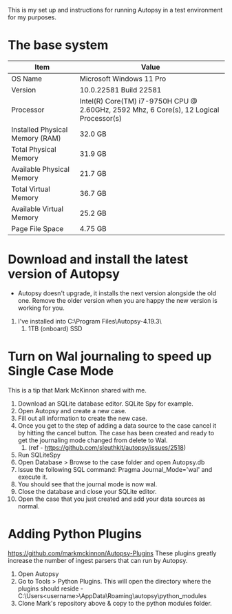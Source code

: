 This is my set up and instructions for running Autopsy in a test environment for my purposes.

# The base system
| Item                            | Value                                                                                  |
| ------------------------------- | -------------------------------------------------------------------------------------- |
| OS Name                         | Microsoft Windows 11 Pro                                                               |
| Version                         | 10.0.22581 Build 22581                                                                 |
| Processor                       | Intel(R) Core(TM) i7-9750H CPU @ 2.60GHz, 2592 Mhz, 6 Core(s), 12 Logical Processor(s) |
| Installed Physical Memory (RAM) | 32.0 GB                                                                                |
| Total Physical Memory           | 31.9 GB                                                                                |
| Available Physical Memory       | 21.7 GB                                                                                |
| Total Virtual Memory            | 36.7 GB                                                                                |
| Available Virtual Memory        | 25.2 GB                                                                                |
| Page File Space                 | 4.75 GB                                                                                |

# Download and install the latest version of Autopsy
* Autopsy doesn't upgrade, it installs the next version alongside the old one. Remove the older version when you are happy the new version is working for you.

1. I've installed into C:\Program Files\Autopsy-4.19.3\
   1.  1TB (onboard) SSD

# Turn on Wal journaling to speed up Single Case Mode
This is a tip that Mark McKinnon shared with me.
1. Download an SQLite database editor. SQLite Spy for example.
2. Open Autopsy and create a new case.
3. Fill out all information to create the new case.
4. Once you get to the step of adding a data source to the case cancel it by hitting the cancel button.  The case has been created and ready to get the journaling mode changed from delete to Wal. 
   1. (ref - https://github.com/sleuthkit/autopsy/issues/2518)
5. Run SQLiteSpy
6. Open Database > Browse to the case folder and open Autopsy.db
7. Issue the following SQL command: Pragma Journal_Mode='wal' and execute it.  
8. You should see that the journal mode is now wal.
9. Close the database and close your SQLite editor.
10. Open the case that you just created and add your data sources as normal.

# Adding Python Plugins
https://github.com/markmckinnon/Autopsy-Plugins
These plugins greatly increase the number of ingest parsers that can run by Autopsy.
1. Open Autopsy
2. Go to Tools > Python Plugins. This will open the directory where the plugins should reside - C:\Users\<username>\AppData\Roaming\autopsy\python_modules
3. Clone Mark's repository above & copy to the python modules folder.



